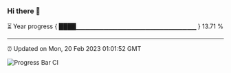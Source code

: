 ### Hi there 👋

⏳ Year progress { ████▁▁▁▁▁▁▁▁▁▁▁▁▁▁▁▁▁▁▁▁▁▁▁▁▁▁ } 13.71 %

---

⏰ Updated on Mon, 20 Feb 2023 01:01:52 GMT

![Progress Bar CI](https://github.com/liununu/liununu/workflows/Progress%20Bar%20CI/badge.svg)
